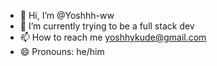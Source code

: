 - 👋 Hi, I’m @Yoshhh-ww
- 🌱 I’m currently trying to be a full stack dev
- 📫 How to reach me yoshhykude@gmail.com
- 😄 Pronouns: he/him
  

<!---
Yoshhh-ww/Yoshhh-ww is a ✨ special ✨ repository because its `README.md` (this file) appears on your GitHub profile.
You can click the Preview link to take a look at your changes.
--->
